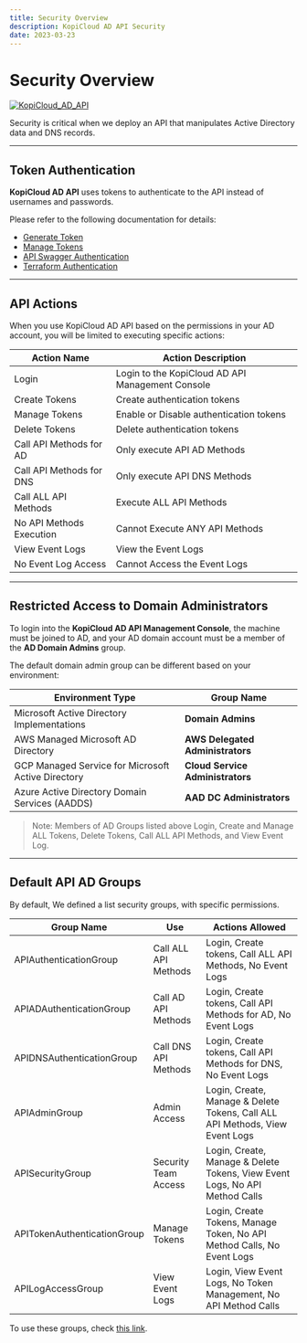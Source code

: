 ```yaml
---
title: Security Overview
description: KopiCloud AD API Security
date: 2023-03-23
---
```


# Security Overview
[![KopiCloud_AD_API](https://img.shields.io/badge/kopiCloud_ad-v1.0+-blueviolet.svg)](https://www.kopicloud-ad-api.com)

Security is critical when we deploy an API that manipulates Active Directory data and DNS records.

----

## Token Authentication

**KopiCloud AD API** uses tokens to authenticate to the API instead of usernames and passwords. 

Please refer to the following documentation for details:

- [Generate Token](../authentication/token-authentication.md)
- [Manage Tokens](../authentication/manage-tokens.md)
- [API Swagger Authentication](../authentication/swagger-authentication.md)
- [Terraform Authentication](../authentication/terraform-authentication.md)

----

## API Actions

When you use KopiCloud AD API based on the permissions in your AD account, you will be limited to executing specific actions:

| Action Name              | Action Description                               |
| ------------------------ | ------------------------------------------------ |
| Login                    | Login to the KopiCloud AD API Management Console |
| Create Tokens            | Create authentication tokens                     |
| Manage Tokens            | Enable or Disable authentication tokens          |
| Delete Tokens            | Delete authentication tokens                     |
| Call API Methods for AD  | Only execute API AD Methods                      |
| Call API Methods for DNS | Only execute API DNS Methods                     |
| Call ALL API Methods     | Execute ALL API Methods                          |
| No API Methods Execution | Cannot Execute ANY API Methods                   |
| View Event Logs          | View the Event Logs                              |
| No Event Log Access      | Cannot Access the Event Logs                     |

-----

## Restricted Access to Domain Administrators

To login into the **KopiCloud AD API Management Console**, the machine must be joined to AD, and your AD domain account must be a member of the **AD Domain Admins** group.

The default domain admin group can be different based on your environment:

| Environment Type                                   | Group Name                       |
| -------------------------------------------------- | -------------------------------- |
| Microsoft Active Directory Implementations         | **Domain Admins**                |
| AWS Managed Microsoft AD Directory                 | **AWS Delegated Administrators** |
| GCP Managed Service for Microsoft Active Directory | **Cloud Service Administrators** |
| Azure Active Directory Domain Services (AADDS)     | **AAD DC Administrators**        |

> Note: Members of AD Groups listed above Login, Create and Manage ALL Tokens, Delete Tokens, Call ALL API Methods, and View Event Log.

----

## Default API AD Groups

By default, We defined a list security groups, with specific permissions. 

| Group Name                  | Use                  | Actions Allowed                                                              |
| --------------------------- | -------------------- |----------------------------------------------------------------------------- |
| APIAuthenticationGroup      | Call ALL API Methods | Login, Create tokens, Call ALL API Methods, No Event Logs                    | 
| APIADAuthenticationGroup    | Call AD API Methods  | Login, Create tokens, Call API Methods for AD, No Event Logs                 | 
| APIDNSAuthenticationGroup   | Call DNS API Methods | Login, Create tokens, Call API Methods for DNS, No Event Logs                | 
| APIAdminGroup               | Admin Access         | Login, Create, Manage & Delete Tokens, Call ALL API Methods, View Event Logs | 
| APISecurityGroup            | Security Team Access | Login, Create, Manage & Delete Tokens, View Event Logs, No API Method Calls  | 
| APITokenAuthenticationGroup | Manage Tokens        | Login, Create Tokens, Manage Token, No API Method Calls, No Event Logs       | 
| APILogAccessGroup           | View Event Logs      | Login, View Event Logs, No Token Management, No API Method Calls             | 

To use these groups, check [this link](../settings/security.md).
